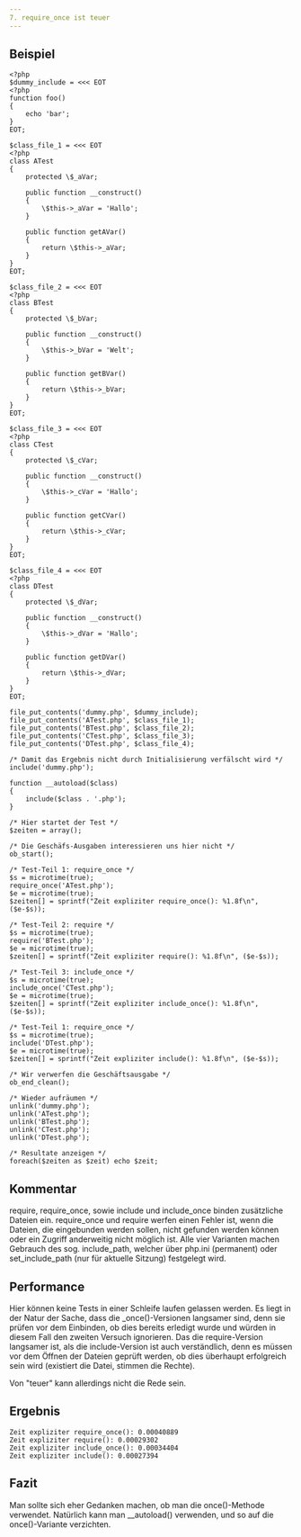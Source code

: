 ```yaml
---
7. require_once ist teuer
---
```


Beispiel
--------

	<?php
	$dummy_include = <<< EOT
	<?php
	function foo()
	{
		echo 'bar';
	}
	EOT;
	
	$class_file_1 = <<< EOT
	<?php
	class ATest
	{
		protected \$_aVar;
	
		public function __construct()
		{
			\$this->_aVar = 'Hallo';
		}
	
		public function getAVar()
		{
			return \$this->_aVar;
		}
	}
	EOT;
	
	$class_file_2 = <<< EOT
	<?php
	class BTest
	{
		protected \$_bVar;
	
		public function __construct()
		{
			\$this->_bVar = 'Welt';
		}
	
		public function getBVar()
		{
			return \$this->_bVar;
		}
	}
	EOT;
	
	$class_file_3 = <<< EOT
	<?php
	class CTest
	{
		protected \$_cVar;
	
		public function __construct()
		{
			\$this->_cVar = 'Hallo';
		}
	
		public function getCVar()
		{
			return \$this->_cVar;
		}
	}
	EOT;
	
	$class_file_4 = <<< EOT
	<?php
	class DTest
	{
		protected \$_dVar;
	
		public function __construct()
		{
			\$this->_dVar = 'Hallo';
		}
	
		public function getDVar()
		{
			return \$this->_dVar;
		}
	}
	EOT;
	
	file_put_contents('dummy.php', $dummy_include);
	file_put_contents('ATest.php', $class_file_1);
	file_put_contents('BTest.php', $class_file_2);
	file_put_contents('CTest.php', $class_file_3);
	file_put_contents('DTest.php', $class_file_4);
	
	/* Damit das Ergebnis nicht durch Initialisierung verfälscht wird */
	include('dummy.php');
	
	function __autoload($class)
	{
		include($class . '.php');
	}
	
	/* Hier startet der Test */
	$zeiten = array();
	
	/* Die Geschäfs-Ausgaben interessieren uns hier nicht */
	ob_start();
	
	/* Test-Teil 1: require_once */
	$s = microtime(true);
	require_once('ATest.php');
	$e = microtime(true);
	$zeiten[] = sprintf("Zeit expliziter require_once(): %1.8f\n", ($e-$s));
	
	/* Test-Teil 2: require */
	$s = microtime(true);
	require('BTest.php');
	$e = microtime(true);
	$zeiten[] = sprintf("Zeit expliziter require(): %1.8f\n", ($e-$s));
	
	/* Test-Teil 3: include_once */
	$s = microtime(true);
	include_once('CTest.php');
	$e = microtime(true);
	$zeiten[] = sprintf("Zeit expliziter include_once(): %1.8f\n", ($e-$s));
	
	/* Test-Teil 1: require_once */
	$s = microtime(true);
	include('DTest.php');
	$e = microtime(true);
	$zeiten[] = sprintf("Zeit expliziter include(): %1.8f\n", ($e-$s));
	
	/* Wir verwerfen die Geschäftsausgabe */
	ob_end_clean();
	
	/* Wieder aufräumen */
	unlink('dummy.php');
	unlink('ATest.php');
	unlink('BTest.php');
	unlink('CTest.php');
	unlink('DTest.php');
	
	/* Resultate anzeigen */
	foreach($zeiten as $zeit) echo $zeit;

Kommentar
---------

require, require\_once, sowie include und include\_once binden zusätzliche Dateien ein. require\_once und require werfen einen Fehler ist, wenn die Dateien, die eingebunden werden sollen, nicht gefunden werden können oder ein Zugriff anderweitig nicht möglich ist. Alle vier Varianten machen Gebrauch des sog. include\_path, welcher über php.ini (permanent) oder set\_include_path (nur für aktuelle Sitzung) festgelegt wird.

Performance
-----------

Hier können keine Tests in einer Schleife laufen gelassen werden. Es liegt in der Natur der Sache, dass die _once()-Versionen langsamer sind, denn sie prüfen vor dem Einbinden, ob dies bereits erledigt wurde und würden in diesem Fall den zweiten Versuch ignorieren. Das die require-Version langsamer ist, als die include-Version ist auch verständlich, denn es müssen vor dem Öffnen der Dateien geprüft werden, ob dies überhaupt erfolgreich sein wird (existiert die Datei, stimmen die Rechte).

Von "teuer" kann allerdings nicht die Rede sein.

Ergebnis
--------
	Zeit expliziter require_once(): 0.00040889
	Zeit expliziter require(): 0.00029302
	Zeit expliziter include_once(): 0.00034404
	Zeit expliziter include(): 0.00027394


Fazit
-----
Man sollte sich eher Gedanken machen, ob man die once()-Methode verwendet. Natürlich kann man __autoload() verwenden, und so auf die once()-Variante verzichten.
